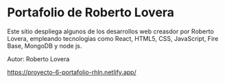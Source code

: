 # Portafolio de Roberto Lovera

Este sitio despliega algunos de los desarrollos web creasdor por Roberto Lovera,
empleando tecnologias como React, HTML5, CSS, JavaScript, Fire Base, MongoDB y node js.

Autor: Roberto Lovera

https://proyecto-6-portafolio-rhln.netlify.app/
